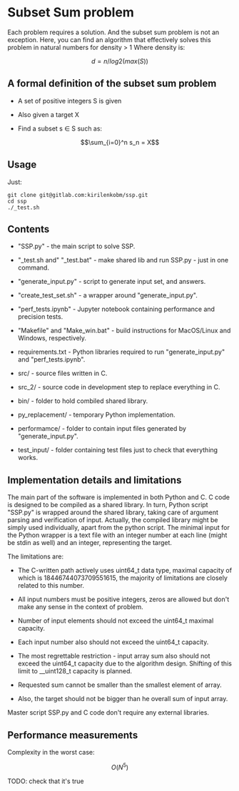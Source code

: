 # Subset Sum problem

Each problem requires a solution. And the subset sum problem is not an exception.
Here, you can find an algorithm that effectively solves this problem in natural numbers for density > 1
Where density is:

```math
d = n / log2(max(S))
```

## A formal definition of the subset sum problem

- A set of positive integers S is given

- Also given a target X

- Find a subset s ∈ S such as:

```math
\sum_{i=0}^n s_n = X
```

## Usage

Just:

```shell
git clone git@gitlab.com:kirilenkobm/ssp.git
cd ssp
./_test.sh
```

## Contents

- "SSP.py" - the main script to solve SSP.

- "_test.sh and" "_test.bat" - make shared lib and run SSP.py - just in one command.

- "generate_input.py" - script to generate input set, and answers.

- "create_test_set.sh" - a wrapper around "generate_input.py".

- "perf_tests.ipynb" - Jupyter notebook containing performance and precision tests.

- "Makefile" and "Make_win.bat" - build instructions for MacOS/Linux and Windows, respectively.

- requirements.txt - Python libraries required to run "generate_input.py" and "perf_tests.ipynb".

- src/ - source files written in C.

- src_2/ - source code in development step to replace everything in C.

- bin/ - folder to hold combiled shared library.

- py_replacement/ - temporary Python implementation.

- performamce/ - folder to contain input files generated by "generate_input.py".

- test_input/ - folder containing test files just to check that everything works.

## Implementation details and limitations

The main part of the software is implemented in both Python and C.
C code is designed to be compiled as a shared library.
In turn, Python script "SSP.py" is wrapped around the shared library, taking care of argument parsing and verification of input.
Actually, the compiled library might be simply used individually, apart from the python script.
The minimal input for the Python wrapper is a text file with an integer number at each line (might be stdin as well) and an integer, representing the target.

The limitations are:

- The C-written path actively uses uint64_t data type, maximal capacity of which is 18446744073709551615, the majority of limitations are closely related to this number.

- All input numbers must be positive integers, zeros are allowed but don't make any sense in the context of problem.

- Number of input elements should not exceed the uint64_t maximal capacity.

- Each input number also should not exceed the uint64_t capacity.

- The most regrettable restriction - input array sum also should not exceed the uint64_t capacity due to the algorithm design. Shifting of this limit to __uint128_t capacity is planned.

- Requested sum cannot be smaller than the smallest element of array.

- Also, the target should not be bigger than he overall sum of input array.

Master script SSP.py and C code don't require any external libraries.

## Performance measurements

Complexity in the worst case:

```math
O(N^5)
```

TODO: check that it's true
